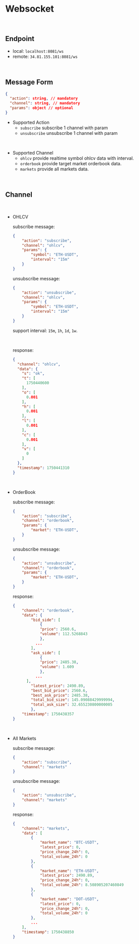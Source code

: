 # Websocket

<br>

## Endpoint

* local: `localhost:8081/ws`
* remote: `34.81.155.101:8081/ws`

<br>

## Message Form

```json
{
  "action": string, // mandatory
  "channel": string, // mandatory
  "params": object // optional
}
```

* Supported Action
    * `subscribe` subscribe 1 channel with param
    * `unsubscribe` unsubscribe 1 channel with param

<br>

* Supported Channel
    * `ohlcv` provide realtime symbol ohlcv data with interval.
    * `orderbook` provide target market orderbook data.
    * `markets`  provide all markets data.

<br>

## Channel

<br>

* OHLCV

  subscribe message:

    ```json
    {
        "action": "subscribe",
        "channel": "ohlcv",
        "params": {
            "symbol": "ETH-USDT",
            "interval": "15m"
        }
    }
    ```

    unsubscribe message:
    ```json
    {
        "action": "unsubscribe",
        "channel": "ohlcv",
        "params": {
            "symbol": "ETH-USDT",
            "interval": "15m"
        }
    }
    ```
  
    support interval: `15m`, `1h`, `1d`, `1w`.

    <br>

    response:
    
    ```json
    {
      "channel": "ohlcv",
      "data": {
        "s": "ok",
        "t": [
          1750440600
        ],
        "o": [
          0.001
        ],
        "h": [
          0.001
        ],
        "l": [
          0.001
        ],
        "c": [
          0.001
        ],
        "v": [
          0
        ]
      },
      "timestamp": 1750441310
    }
    ```
  

<br>

* OrderBook

  subscribe message:

    ```json
    {
        "action": "subscribe",
        "channel": "orderbook",
        "params": {
            "market": "ETH-USDT",
        }
    }
    ```

  unsubscribe message:
    ```json
    {
        "action": "unsubscribe",
        "channel": "orderbook",
        "params": {
            "market": "ETH-USDT",
        }
    }
    ```
  
   response:

    ```json
    {
        "channel": "orderbook",
        "data": {
            "bid_side": [
                {
                "price": 2560.6,
                "volume": 112.5268843
                },
              ...
            ],
            "ask_side": [
                {
                "price": 2485.38,
                "volume": 1.609
                },
              ...
          ],
            "latest_price": 2490.89,
            "best_bid_price": 2560.6,
            "best_ask_price": 2485.38,
            "total_bid_size": 145.09088429999994,
            "total_ask_size": 32.655230800000005
            },
        "timestamp": 1750438357
    }
    ```

<br>

* All Markets

  subscribe message:

    ```json
    {
        "action": "subscribe",
        "channel": "markets"
    }
    ```

  unsubscribe message:
    ```json
    {
        "action": "unsubscribe",
        "channel": "markets"
    }
    ```
  
    response:
    ```json
    {
        "channel": "markets",
        "data": [
            {
                "market_name": "BTC-USDT",
                "latest_price": 0,
                "price_change_24h": 0,
                "total_volume_24h": 0
            },
            {
                "market_name": "ETH-USDT",
                "latest_price": 2490.89,
                "price_change_24h": 0,
                "total_volume_24h": 8.508905207460849
            },
            {
                "market_name": "DOT-USDT",
                "latest_price": 0,
                "price_change_24h": 0,
                "total_volume_24h": 0
            },
            ...
        ],
        "timestamp": 1750438850
    } 
   ```